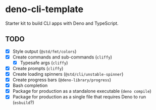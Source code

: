# deno-cli-template

Starter kit to build CLI apps with Deno and TypeScript.

## TODO

- [x] Style output (`@std/fmt/colors`)
- [x] Create commands and sub-commands (`cliffy`)
  - [x] Typesafe args (`cliffy`)
- [x] Create prompts (`cliffy`)
- [x] Create loading spinners (`@std/cli/unstable-spinner`)
- [x] Create progress bars (`@deno-library/progress`)
- [x] Bash completion
- [x] Package for production as a standalone executable (`deno compile`)
- [x] Package for production as a single file that requires Deno to run (`esbuild`?)
